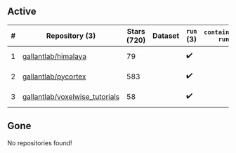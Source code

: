 ## Active
| # | Repository (3) | Stars (720) | Dataset | `run` (3) | `containers-run` | Last Modified |
| --- | --- | --- | --- | --- | --- | --- |
| 1 | [gallantlab/himalaya](https://github.com/gallantlab/himalaya) | 79 |  | :heavy_check_mark: |  | 2024-09-30 19:04:19+00:00 |
| 2 | [gallantlab/pycortex](https://github.com/gallantlab/pycortex) | 583 |  | :heavy_check_mark: |  | 2024-09-30 23:37:29+00:00 |
| 3 | [gallantlab/voxelwise_tutorials](https://github.com/gallantlab/voxelwise_tutorials) | 58 |  | :heavy_check_mark: |  | 2024-08-13 22:06:57+00:00 |

## Gone
No repositories found!
